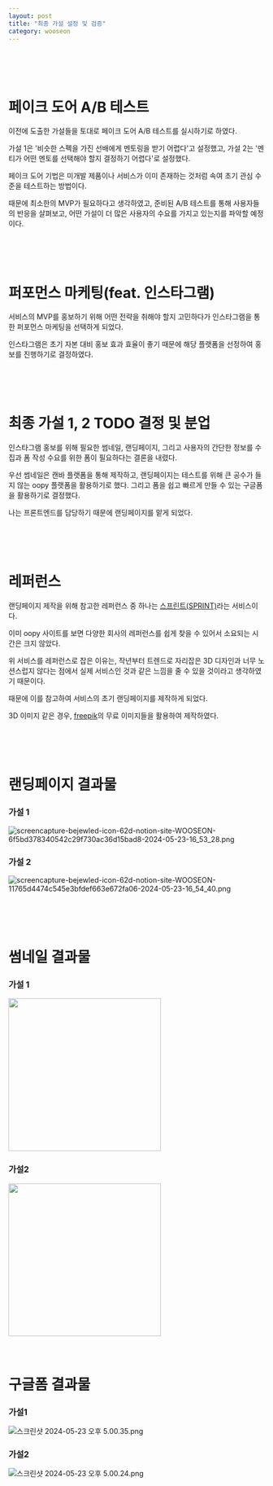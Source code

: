 ```yaml
---
layout: post
title: "최종 가설 설정 및 검증"
category: wooseon
---
```


<br />
<br />
<br />

# 페이크 도어 A/B 테스트

이전에 도출한 가설들을 토대로 페이크 도어 A/B 테스트를 실시하기로 하였다.

가설 1은 '비슷한 스펙을 가진 선배에게 멘토링을 받기 어렵다'고 설정했고, 가설 2는 '멘티가 어떤 멘토를 선택해야 할지 결정하기 어렵다'로 설정했다.

페이크 도어 기법은 미개발 제품이나 서비스가 이미 존재하는 것처럼 속여 초기 관심 수준을 테스트하는 방법이다.

때문에 최소한의 MVP가 필요하다고 생각하였고, 준비된 A/B 테스트를 통해 사용자들의 반응을 살펴보고, 어떤 가설이 더 많은 사용자의 수요를 가지고 있는지를 파악할 예정이다.

<br />
<br />
<br />

# 퍼포먼스 마케팅(feat. 인스타그램)

서비스의 MVP를 홍보하기 위해 어떤 전략을 취해야 할지 고민하다가 인스타그램을 통한 퍼포먼스 마케팅을 선택하게 되었다.

인스타그램은 초기 자본 대비 홍보 효과 효율이 좋기 때문에 해당 플랫폼을 선정하여 홍보를 진행하기로 결정하였다.

<br />
<br />
<br />

# 최종 가설 1, 2 TODO 결정 및 분업

인스타그램 홍보를 위해 필요한 썸네일, 랜딩페이지, 그리고 사용자의 간단한 정보를 수집과 폼 작성 수요를 위한 폼이 필요하다는 결론을 내렸다.

우선 썸네일은 캔바 플랫폼을 통해 제작하고, 랜딩페이지는 테스트를 위해 큰 공수가 들지 않는 oopy 플랫폼을 활용하기로 했다. 그리고 폼을 쉽고 빠르게 만들 수 있는 구글폼을 활용하기로 결정했다.

나는 프론트엔드를 담당하기 때문에 랜딩페이지를 맡게 되었다.

<br />
<br />
<br />

# 레퍼런스

랜딩페이지 제작을 위해 참고한 레퍼런스 중 하나는 [스프린트(SPRINT)](https://www.sprintapp.team/)라는 서비스이다.

이미 oopy 사이트를 보면 다양한 회사의 레퍼런스를 쉽게 찾을 수 있어서 소요되는 시간은 크지 않았다.

위 서비스를 레퍼런스로 잡은 이유는, 작년부터 트렌드로 자리잡은 3D 디자인과 너무 노션스럽지 않다는 점에서 실제 서비스인 것과 같은 느낌을 줄 수 있을 것이라고 생각하였기 때문이다.

때문에 이를 참고하여 서비스의 초기 랜딩페이지를 제작하게 되었다.

3D 이미지 같은 경우, [freepik](https://kr.freepik.com/)의 무료 이미지들을 활용하여 제작하였다.

<br />
<br />
<br />

# 랜딩페이지 결과물

### 가설 1

![screencapture-bejewled-icon-62d-notion-site-WOOSEON-6f5bd378340542c29f730ac36d15bad8-2024-05-23-16_53_28.png](https://kibong.notion.site/image/https%3A%2F%2Fprod-files-secure.s3.us-west-2.amazonaws.com%2F13897cab-0dd6-431f-b847-04477372a586%2F5bce58c4-1c74-4b29-85b8-536bbd92a656%2Fscreencapture-bejewled-icon-62d-notion-site-WOOSEON-6f5bd378340542c29f730ac36d15bad8-2024-05-23-16_53_28.png?table=block&id=10df3b82-f296-4aea-987b-5fcc119b88be&spaceId=13897cab-0dd6-431f-b847-04477372a586&width=1510&userId=&cache=v2)

### 가설 2

![screencapture-bejewled-icon-62d-notion-site-WOOSEON-11765d4474c545e3bfdef663e672fa06-2024-05-23-16_54_40.png](https://kibong.notion.site/image/https%3A%2F%2Fprod-files-secure.s3.us-west-2.amazonaws.com%2F13897cab-0dd6-431f-b847-04477372a586%2F2a48ffbf-3f8c-4d22-9cf0-371f9e4633d3%2Fscreencapture-bejewled-icon-62d-notion-site-WOOSEON-11765d4474c545e3bfdef663e672fa06-2024-05-23-16_54_40.png?table=block&id=62263637-d379-4ba7-bb5a-9bbc20f2c1c9&spaceId=13897cab-0dd6-431f-b847-04477372a586&width=1510&userId=&cache=v2)

<br />
<br />
<br />

# 썸네일 결과물

### 가설 1

<img src="https://kibong.notion.site/image/https%3A%2F%2Fprod-files-secure.s3.us-west-2.amazonaws.com%2F13897cab-0dd6-431f-b847-04477372a586%2Fdb6681a3-4ef4-4c25-bb09-cd137ff368a2%2F%25EC%2595%2588%25EC%25A0%25A4%25EB%25A1%259C_%25EB%25B8%258C%25EB%25A3%25A8%25EC%259E%2589.png?table=block&id=94163b41-19b2-4691-bc0e-b6e4376b6241&spaceId=13897cab-0dd6-431f-b847-04477372a586&width=1510&userId=&cache=v2" width="300px">

### 가설2

<img src="https://kibong.notion.site/image/https%3A%2F%2Fprod-files-secure.s3.us-west-2.amazonaws.com%2F13897cab-0dd6-431f-b847-04477372a586%2F738dd646-2843-4168-9bb0-0e371ffc9225%2F%25EC%2595%2588%25EC%25A0%25A4%25EB%25A1%259C_%25EB%25B8%258C%25EB%25A3%25A8%25EC%259E%2589_(1).png?table=block&id=c168a837-754c-4ba3-9b8f-95cd1ca7d764&spaceId=13897cab-0dd6-431f-b847-04477372a586&width=1510&userId=&cache=v2" width="300px">

<br />
<br />
<br />

# 구글폼 결과물

### 가설1

![스크린샷 2024-05-23 오후 5.00.35.png](https://kibong.notion.site/image/https%3A%2F%2Fprod-files-secure.s3.us-west-2.amazonaws.com%2F13897cab-0dd6-431f-b847-04477372a586%2F3882ed8c-6069-4d86-ab66-fd4cbfbfb8b9%2F%25E1%2584%2589%25E1%2585%25B3%25E1%2584%258F%25E1%2585%25B3%25E1%2584%2585%25E1%2585%25B5%25E1%2586%25AB%25E1%2584%2589%25E1%2585%25A3%25E1%2586%25BA_2024-05-23_%25E1%2584%258B%25E1%2585%25A9%25E1%2584%2592%25E1%2585%25AE_5.00.35.png?table=block&id=070cb58e-c4ac-404c-b92d-b02b7b8f6643&spaceId=13897cab-0dd6-431f-b847-04477372a586&width=860&userId=&cache=v2)

### 가설2

![스크린샷 2024-05-23 오후 5.00.24.png](https://kibong.notion.site/image/https%3A%2F%2Fprod-files-secure.s3.us-west-2.amazonaws.com%2F13897cab-0dd6-431f-b847-04477372a586%2Ffd83307b-2706-4849-b320-dec2b873022d%2F%25E1%2584%2589%25E1%2585%25B3%25E1%2584%258F%25E1%2585%25B3%25E1%2584%2585%25E1%2585%25B5%25E1%2586%25AB%25E1%2584%2589%25E1%2585%25A3%25E1%2586%25BA_2024-05-23_%25E1%2584%258B%25E1%2585%25A9%25E1%2584%2592%25E1%2585%25AE_5.00.24.png?table=block&id=ceea18e7-dee7-4762-974e-1b6518c0f813&spaceId=13897cab-0dd6-431f-b847-04477372a586&width=1420&userId=&cache=v2)

